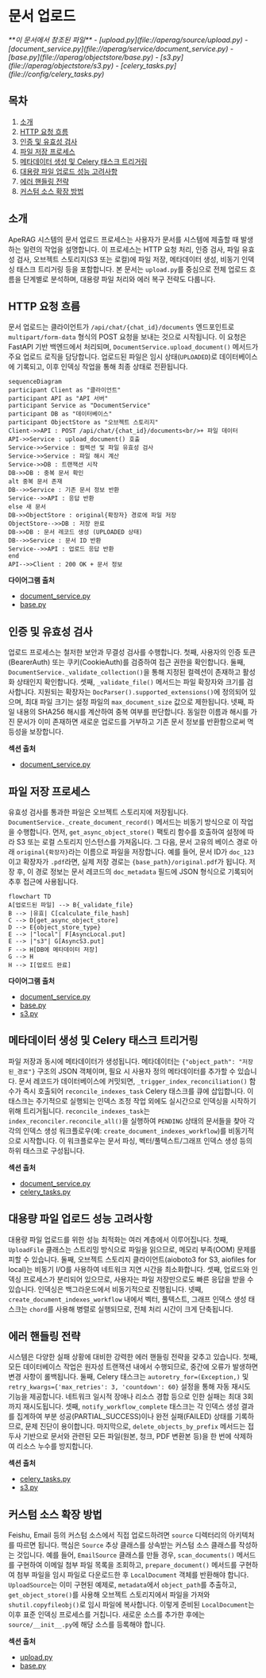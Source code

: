 # 문서 업로드

<cite>
**이 문서에서 참조된 파일**
- [upload.py](file://aperag/source/upload.py)
- [document_service.py](file://aperag/service/document_service.py)
- [base.py](file://aperag/objectstore/base.py)
- [s3.py](file://aperag/objectstore/s3.py)
- [celery_tasks.py](file://config/celery_tasks.py)
</cite>

## 목차
1. [소개](#소개)
2. [HTTP 요청 흐름](#http-요청-흐름)
3. [인증 및 유효성 검사](#인증-및-유효성-검사)
4. [파일 저장 프로세스](#파일-저장-프로세스)
5. [메타데이터 생성 및 Celery 태스크 트리거링](#메타데이터-생성-및-celery-태스크-트리거링)
6. [대용량 파일 업로드 성능 고려사항](#대용량-파일-업로드-성능-고려사항)
7. [에러 핸들링 전략](#에러-핸들링-전략)
8. [커스텀 소스 확장 방법](#커스텀-소스-확장-방법)

## 소개
ApeRAG 시스템의 문서 업로드 프로세스는 사용자가 문서를 시스템에 제출할 때 발생하는 일련의 작업을 설명합니다. 이 프로세스는 HTTP 요청 처리, 인증 검사, 파일 유효성 검사, 오브젝트 스토리지(S3 또는 로컬)에 파일 저장, 메타데이터 생성, 비동기 인덱싱 태스크 트리거링 등을 포함합니다. 본 문서는 `upload.py`를 중심으로 전체 업로드 흐름을 단계별로 분석하며, 대용량 파일 처리와 에러 복구 전략도 다룹니다.

## HTTP 요청 흐름
문서 업로드는 클라이언트가 `/api/chat/{chat_id}/documents` 엔드포인트로 `multipart/form-data` 형식의 POST 요청을 보내는 것으로 시작됩니다. 이 요청은 FastAPI 기반 백엔드에서 처리되며, `DocumentService.upload_document()` 메서드가 주요 업로드 로직을 담당합니다. 업로드된 파일은 임시 상태(`UPLOADED`)로 데이터베이스에 기록되고, 이후 인덱싱 작업을 통해 최종 상태로 전환됩니다.

```mermaid
sequenceDiagram
participant Client as "클라이언트"
participant API as "API 서버"
participant Service as "DocumentService"
participant DB as "데이터베이스"
participant ObjectStore as "오브젝트 스토리지"
Client->>API : POST /api/chat/{chat_id}/documents<br/>+ 파일 데이터
API->>Service : upload_document() 호출
Service->>Service : 컬렉션 및 파일 유효성 검사
Service->>Service : 파일 해시 계산
Service->>DB : 트랜잭션 시작
DB->>DB : 중복 문서 확인
alt 중복 문서 존재
DB-->>Service : 기존 문서 정보 반환
Service-->>API : 응답 반환
else 새 문서
DB->>ObjectStore : original{확장자} 경로에 파일 저장
ObjectStore-->>DB : 저장 완료
DB->>DB : 문서 레코드 생성 (UPLOADED 상태)
DB-->>Service : 문서 ID 반환
Service-->>API : 업로드 응답 반환
end
API-->>Client : 200 OK + 문서 정보
```

**다이어그램 출처**
- [document_service.py](file://aperag/service/document_service.py#L1070-L1120)
- [base.py](file://aperag/objectstore/base.py#L211-L248)

## 인증 및 유효성 검사
업로드 프로세스는 철저한 보안과 무결성 검사를 수행합니다. 첫째, 사용자의 인증 토큰(BearerAuth) 또는 쿠키(CookieAuth)를 검증하여 접근 권한을 확인합니다. 둘째, `DocumentService._validate_collection()`을 통해 지정된 컬렉션이 존재하고 활성화 상태인지 확인합니다. 셋째, `_validate_file()` 메서드는 파일 확장자와 크기를 검사합니다. 지원되는 확장자는 `DocParser().supported_extensions()`에 정의되어 있으며, 최대 파일 크기는 설정 파일의 `max_document_size` 값으로 제한됩니다. 넷째, 파일 내용의 SHA256 해시를 계산하여 중복 여부를 판단합니다. 동일한 이름과 해시를 가진 문서가 이미 존재하면 새로운 업로드를 거부하고 기존 문서 정보를 반환함으로써 멱등성을 보장합니다.

**섹션 출처**
- [document_service.py](file://aperag/service/document_service.py#L80-L1028)

## 파일 저장 프로세스
유효성 검사를 통과한 파일은 오브젝트 스토리지에 저장됩니다. `DocumentService._create_document_record()` 메서드는 비동기 방식으로 이 작업을 수행합니다. 먼저, `get_async_object_store()` 팩토리 함수를 호출하여 설정에 따라 S3 또는 로컬 스토리지 인스턴스를 가져옵니다. 그 다음, 문서 고유의 베이스 경로 아래 `original{확장자}`라는 이름으로 파일을 저장합니다. 예를 들어, 문서 ID가 `doc_123`이고 확장자가 `.pdf`라면, 실제 저장 경로는 `{base_path}/original.pdf`가 됩니다. 저장 후, 이 경로 정보는 문서 레코드의 `doc_metadata` 필드에 JSON 형식으로 기록되어 추후 접근에 사용됩니다.

```mermaid
flowchart TD
A[업로드된 파일] --> B{_validate_file}
B --> |유효| C[calculate_file_hash]
C --> D[get_async_object_store]
D --> E{object_store_type}
E --> |"local"| F[AsyncLocal.put]
E --> |"s3"| G[AsyncS3.put]
F --> H[DB에 메타데이터 저장]
G --> H
H --> I[업로드 완료]
```

**다이어그램 출처**
- [document_service.py](file://aperag/service/document_service.py#L200-L248)
- [base.py](file://aperag/objectstore/base.py#L232-L248)
- [s3.py](file://aperag/objectstore/s3.py#L190-L220)

## 메타데이터 생성 및 Celery 태스크 트리거링
파일 저장과 동시에 메타데이터가 생성됩니다. 메타데이터는 `{"object_path": "저장된_경로"}` 구조의 JSON 객체이며, 필요 시 사용자 정의 메타데이터를 추가할 수 있습니다. 문서 레코드가 데이터베이스에 커밋되면, `_trigger_index_reconciliation()` 함수가 즉시 호출되어 `reconcile_indexes_task` Celery 태스크를 큐에 삽입합니다. 이 태스크는 주기적으로 실행되는 인덱스 조정 작업 외에도 실시간으로 인덱싱을 시작하기 위해 트리거됩니다. `reconcile_indexes_task`는 `index_reconciler.reconcile_all()`을 실행하여 `PENDING` 상태의 문서들을 찾아 각각의 인덱스 생성 워크플로우(예: `create_document_indexes_workflow`)를 비동기적으로 시작합니다. 이 워크플로우는 문서 파싱, 벡터/풀텍스트/그래프 인덱스 생성 등의 하위 태스크로 구성됩니다.

**섹션 출처**
- [document_service.py](file://aperag/service/document_service.py#L1070-L1120)
- [celery_tasks.py](file://config/celery_tasks.py#L707-L722)

## 대용량 파일 업로드 성능 고려사항
대용량 파일 업로드를 위한 성능 최적화는 여러 계층에서 이루어집니다. 첫째, `UploadFile` 클래스는 스트리밍 방식으로 파일을 읽으므로, 메모리 부족(OOM) 문제를 피할 수 있습니다. 둘째, 오브젝트 스토리지 클라이언트(aioboto3 for S3, aiofiles for local)는 비동기 I/O를 사용하여 네트워크 지연 시간을 최소화합니다. 셋째, 업로드와 인덱싱 프로세스가 분리되어 있으므로, 사용자는 파일 저장만으로도 빠른 응답을 받을 수 있습니다. 인덱싱은 백그라운드에서 비동기적으로 진행됩니다. 넷째, `create_document_indexes_workflow` 내에서 벡터, 풀텍스트, 그래프 인덱스 생성 태스크는 `chord`를 사용해 병렬로 실행되므로, 전체 처리 시간이 크게 단축됩니다.

## 에러 핸들링 전략
시스템은 다양한 실패 상황에 대비한 강력한 에러 핸들링 전략을 갖추고 있습니다. 첫째, 모든 데이터베이스 작업은 원자성 트랜잭션 내에서 수행되므로, 중간에 오류가 발생하면 변경 사항이 롤백됩니다. 둘째, Celery 태스크는 `autoretry_for=(Exception,)` 및 `retry_kwargs={'max_retries': 3, 'countdown': 60}` 설정을 통해 자동 재시도 기능을 제공합니다. 네트워크 일시적 장애나 리소스 경합 등으로 인한 실패는 최대 3회까지 재시도됩니다. 셋째, `notify_workflow_complete` 태스크는 각 인덱스 생성 결과를 집계하여 부분 성공(PARTIAL_SUCCESS)이나 완전 실패(FAILED) 상태를 기록하므로, 문제 진단이 용이합니다. 마지막으로, `delete_objects_by_prefix` 메서드는 접두사 기반으로 문서와 관련된 모든 파일(원본, 청크, PDF 변환본 등)을 한 번에 삭제하여 리소스 누수를 방지합니다.

**섹션 출처**
- [celery_tasks.py](file://config/celery_tasks.py#L707-L722)
- [s3.py](file://aperag/objectstore/s3.py#L300-L350)

## 커스텀 소스 확장 방법
Feishu, Email 등의 커스텀 소스에서 직접 업로드하려면 `source` 디렉터리의 아키텍처를 따르면 됩니다. 핵심은 `Source` 추상 클래스를 상속받는 커스텀 소스 클래스를 작성하는 것입니다. 예를 들어, `EmailSource` 클래스를 만들 경우, `scan_documents()` 메서드를 구현하여 이메일 첨부 파일 목록을 조회하고, `prepare_document()` 메서드를 구현하여 첨부 파일을 임시 파일로 다운로드한 후 `LocalDocument` 객체를 반환해야 합니다. `UploadSource`는 이미 구현된 예제로, `metadata`에서 `object_path`를 추출하고, `get_object_store()`를 사용해 오브젝트 스토리지에서 파일을 가져와 `shutil.copyfileobj()`로 임시 파일에 복사합니다. 이렇게 준비된 `LocalDocument`는 이후 표준 인덱싱 프로세스를 거칩니다. 새로운 소스를 추가한 후에는 `source/__init__.py`에 해당 소스를 등록해야 합니다.

**섹션 출처**
- [upload.py](file://aperag/source/upload.py#L23-L45)
- [base.py](file://aperag/source/base.py)